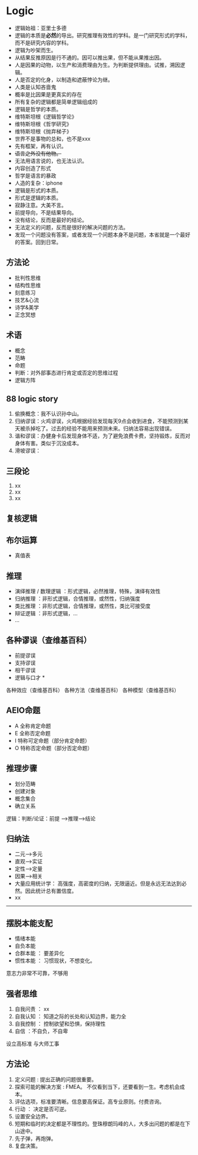 # Logic

* 逻辑始祖：亚里士多德
* 逻辑的本质是**必然**的导出。研究推理有效性的学科。是一门研究形式的学科，而不是研究内容的学科。
* 逻辑为吵架而生。
* 从结果反推原因是行不通的。因可以推出果，但不能从果推出因。
* 人是因果的动物，以生产和消费理由为生。为判断提供理由。试推，溯因逻辑。
* 人是否定的化身，以制造和遮蔽悖论为继。
* 人类是认知吝啬鬼
* 概率是比因果是更真实的存在
* 所有复杂的逻辑都是简单逻辑组成的
* 逻辑是哲学的本质。
* 维特斯坦根《逻辑哲学论》
* 维特斯坦根《哲学研究》
* 维特斯坦根《抛弃梯子》
* 世界不是事物的总和，也不是xxx
* 先有框架，再有认识。
* ~~语言之外没有他物。~~
* 无法用语言说的，也无法认识。
* 内容创造了形式
* 哲学是语言的暴政
* 人造的复杂：iphone
* 逻辑是形式的本质。
* 形式是逻辑的本质。
* 寂静注意。大美不言。
* 前提导向，不是结果导向。
* 没有结论，反而是最好的结论。
* 无法定义的问题，反而是很好的解决问题的方法。
* 发现一个问题没有答案，或者发现一个问题本身不是问题，本省就是一个最好的答案。回到日常。

## 方法论

* 批判性思维
* 结构性思维
* 刻意练习
* 技艺&心流
* 诗学&美学
* 正念冥想

## 术语

* 概念
* 范畴
* 命题
* 判断：对外部事态进行肯定或否定的思维过程
* 逻辑方阵

## 88 logic story

1. 偷换概念：我不认识孙中山。
2. 归纳谬误：火鸡谬误，火鸡根据经验发现每天9点会收到进食，不能预测到某天被杀掉吃了。过去的经验不能用来预测未来。归纳法容易出现错误。
3. 谐和谬误：办健身卡后发现身体不适，为了避免浪费卡费，坚持锻炼，反而对身体有害。类似于沉没成本。
4. 滑坡谬误：

## 三段论

1. xx
2. xx
3. xx

## 复核逻辑

## 布尔运算

* 真值表

## 推理

* 演绎推理 / 数理逻辑 ：形式逻辑，必然推理，特殊，演绎有效性
* 归纳推理 ：非形式逻辑，合情推理，或然性，归纳强度
* 类比推理 ：非形式逻辑，合情推理，或然性，类比可接受度
* 辩证逻辑 ：非形式逻辑，...
* ...

## 各种谬误（查维基百科）

* 前提谬误
* 支持谬误
* 相干谬误
* 逻辑与口才
  * 

各种效应（查维基百科）
各种方法（查维基百科）
各种模型（查维基百科）

## AEIO命题

* A 全称肯定命题
* E 全称否定命题
* I 特称可定命题（部分肯定命题）
* O 特称否定命题（部分否定命题）


## 推理步骤

* 划分范畴
* 创建对象
* 概念集合
* 确立关系

逻辑：判断/论证：前提 -->推理-->结论

## 归纳法

* 二元-->多元
* 直观-->实证
* 定性-->定量
* 因果-->相关
* 大量应用统计学： 高强度，高密度的归纳，无限逼近。但是永远无法达到必然。因此统计总有置信度。
* xx

---

## 摆脱本能支配

* 情绪本能
* 自负本能
* 合群本能 ： 要差异化
* 惯性本能 ： 习惯现状，不想变化。


意志力非常不可靠，不够用

## 强者思维

1. 自我问责 ： xx
2. 自我认知 ： 知道之际的长处和认知边界，能力全
3. 自我控制 ： 控制欲望和恐惧，保持理性
4. 自信 ：不自负，不自卑


设立高标准
与大师工事

## 方法论

1. 定义问题 : 提出正确的问题很重要。
2. 探索可能的解决方案 : FMEA。 不仅看到当下，还要看到一生。考虑机会成本。
3. 评估选项，标准要清晰。信息要高保证。高专业原则。付费咨询。
4. 行动 ： 决定是否可逆。
5. 设置安全边界。
6. 短期和临时的决定都是不理性的。登珠穆朗玛峰的人，大多出问题的都是在下山途中。
7. 先子弹，再炮弹。
8. 复盘决策。


